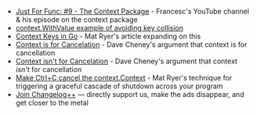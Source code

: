 - [Just For Func: #9 - The Context Package](https://www.youtube.com/watch?v=LSzR0VEraWw) - Francesc's YouTube channel & his episode on the context package
- [context.WithValue example of avoiding key collision](https://golang.org/pkg/context/#example_WithValue)
- [Context Keys in Go](https://medium.com/@matryer/context-keys-in-go-5312346a868d) - Mat Ryer's article expanding on this
- [Context is for Cancelation](https://dave.cheney.net/2017/01/26/context-is-for-cancelation) - Dave Cheney's argument that context is for cancellation
- [Context isn't for Cancelation](https://dave.cheney.net/2017/08/20/context-isnt-for-cancellation) - Dave Cheney's argument that context *isn't* for cancellation
- [Make Ctrl+C cancel the context.Context](https://medium.com/@matryer/make-ctrl-c-cancel-the-context-context-bd006a8ad6ff) - Mat Ryer's technique for triggering a graceful cascade of shutdown across your program
- [Join Changelog++](https://changelog.com/++) — directly support us, make the ads disappear, and get closer to the metal
